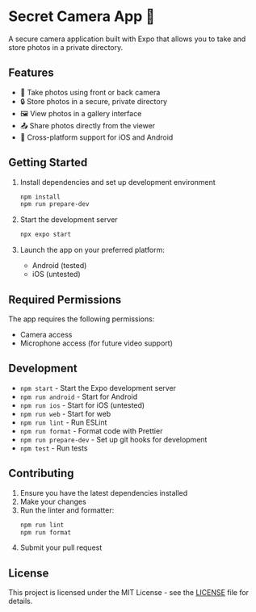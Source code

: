 # Secret Camera App 📸

A secure camera application built with Expo that allows you to take and store photos in a private directory.

## Features

- 📱 Take photos using front or back camera
- 🔒 Store photos in a secure, private directory
- 🖼️ View photos in a gallery interface
- 📤 Share photos directly from the viewer
- 📱 Cross-platform support for iOS and Android

## Getting Started

1. Install dependencies and set up development environment

   ```bash
   npm install
   npm run prepare-dev
   ```

2. Start the development server

   ```bash
   npx expo start
   ```

3. Launch the app on your preferred platform:
   - Android (tested)
   - iOS (untested)

## Required Permissions

The app requires the following permissions:

- Camera access
- Microphone access (for future video support)

## Development

- `npm start` - Start the Expo development server
- `npm run android` - Start for Android
- `npm run ios` - Start for iOS (untested)
- `npm run web` - Start for web
- `npm run lint` - Run ESLint
- `npm run format` - Format code with Prettier
- `npm run prepare-dev` - Set up git hooks for development
- `npm test` - Run tests

## Contributing

1. Ensure you have the latest dependencies installed
2. Make your changes
3. Run the linter and formatter:
   ```bash
   npm run lint
   npm run format
   ```
4. Submit your pull request

## License

This project is licensed under the MIT License - see the [LICENSE](LICENSE) file for details.
